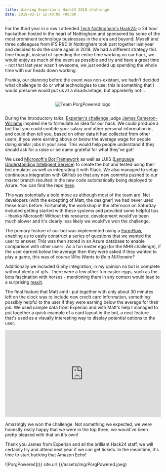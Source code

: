 ```yaml
---
title: Winning Experian's Hack24 2018 challenge
date: 2018-03-17 15:40:00 +00:00
---
```


For the third year in a row I attended [Tech Nottingham's Hack24](https://www.hack24.co.uk/); a 24 hour hackathon hosted in the heart of Nottingham and sponsored by some of the most prominent technology businesses in the area and beyond. Myself and three colleagues from IFS R&D in Nottingham took part together last year and decided to do the same again in 2018. We had a different strategy this time though, instead of spending the entire time working on our hack, we would enjoy as much of the event as possible and try and have a great time - not that last year wasn't awesome, we just ended up spending the whole time with our heads down working.

Frankly, our planning before the event was non-existant, we hadn't decided what challenge to do or what technologies to use; this is something that I would presume would put us at a disadvantage, but apparently not...

<p style="text-align: center;">
<img src="{{ site.url }}/assets/img/PorgPowered.svg" alt="Team PorgPowered logo" style="background: white; padding: 1em; max-width: 25em;">
</p>

During the introductory talks, [Experian's challenge](https://www.hack24.co.uk/blog/the-experian-learning-about-money-challenge) judge [James Cameron-Williams](https://twitter.com/fonters) inspired me to formulate an idea for our hack. We could produce a bot that you could confide your salary and other personal information in, and could then tell you, based on other data it had collected from other users, if you were earning above or below the average wage for people doing similar jobs in your area. This would help people understand if they should ask for a raise or be damn grateful for what they've got!

We used [Microsoft's Bot Framework](https://dev.botframework.com/) as well as LUIS ([Language Understanding Intelligent Service](https://www.luis.ai/home)) to create the bot and tested using their bot emulator as well as integrating it with Slack. We also managed to setup continuous integration with GitHub so that any new commits pushed to our master branch resulted in the new code automatically being deployed to Azure. You can find the repo [here](https://github.com/jamie-lord/Hack24-2018).

This was potentially a bold move as although most of the team are .Net developers (with the excepting of Matt, the designer) we had never used these tools before. Fortunately the workshop in the afternoon on Saturday included getting started with these systems and provided some helpful tips - thanks Microsoft! Without this resource, development would've been much slower and it's clearly less likely we would've won the challenge.

The primary feature of our bot was implemented using a [FormFlow](https://docs.microsoft.com/en-us/bot-framework/dotnet/bot-builder-dotnet-formflow), enabling us to easily construct a series of questions that we wanted the user to answer. This was then stored in an Azure database to enable comparison with other users. As a fun easter egg (for the MHR challenge), if the user earned below the average then they were asked if they wanted to play a game, this was of course _Who Wants to Be a Millionaire?_

Additionally we included Giphy integration, in my opinion no bot is complete without plenty of gifs. There were a few other fun easter eggs, such as the bots fascination with horses - mentioning them in any context would lead to a surprising [result](https://www.youtube.com/watch?v=O3rpmctmC_M).

The final feature that Matt amd I put together with only about 30 minutes left on the clock was to include new credit card information, something possibly helpful to the user if they were earning below the average for their job. We used sample data from Experian and with Matt's help I managed to put together a quick example of a card layout in the bot, a neat feature that's used as a visually interesting way to display potential options to the user.

<style>.embed-container { position: relative; padding-bottom: 56.25%; height: 0; overflow: hidden; max-width: 100%; margin-bottom: 1em; } .embed-container iframe, .embed-container object, .embed-container embed { position: absolute; top: 0; left: 0; width: 100%; height: 100%; }</style><div class='embed-container'><iframe src='https://www.youtube.com/embed//u1y8NoTfgog' frameborder='0' allowfullscreen></iframe></div>

Amazingly we won the challenge. Not something we expected, we were honestly really happy that we were in the top three, we would've been pretty pleased with that on it's own!

Thank you James from Experian and all the brilliant Hack24 staff, we will certainly try and attend next year if we can get tickets. In the meantime, it's time to start hacking that Amazon Echo!

![PorgPowered]({{ site.url }}/assets/img/PorgPowered.jpeg)